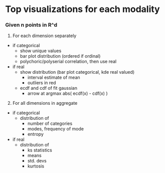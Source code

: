 # Top visualizations for each modality
### Given n points in R^d
1. For each dimension separately
  * if categorical
    * show unique values
    * bar plot distribution (ordered if ordinal)
    * polychoric/polyserial correlation, then use real
  * if real
    * show distribution (bar plot categorical, kde real valued)
      * interval estimate of mean
      * outliers in red
    * ecdf and cdf of fit gaussian
      * arrow at argmax abs( ecdf(x) - cdf(x) )
2. For all dimensions in aggregate
  * if categorical
    * distribution of
      * number of categories
      * modes, frequency of mode
      * entropy
  * if real
    * distribution of
      * ks statistics
      * means
      * std. devs
      * kurtosis
